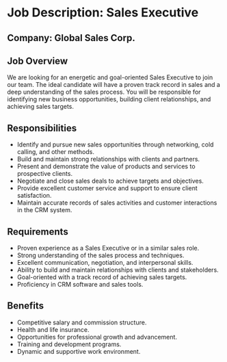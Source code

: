 # Job Description: Sales Executive

## Company: Global Sales Corp.

## Job Overview

We are looking for an energetic and goal-oriented Sales Executive to join our team. The ideal candidate will have a proven track record in sales and a deep understanding of the sales process. You will be responsible for identifying new business opportunities, building client relationships, and achieving sales targets.

## Responsibilities

- Identify and pursue new sales opportunities through networking, cold calling, and other methods.
- Build and maintain strong relationships with clients and partners.
- Present and demonstrate the value of products and services to prospective clients.
- Negotiate and close sales deals to achieve targets and objectives.
- Provide excellent customer service and support to ensure client satisfaction.
- Maintain accurate records of sales activities and customer interactions in the CRM system.

## Requirements

- Proven experience as a Sales Executive or in a similar sales role.
- Strong understanding of the sales process and techniques.
- Excellent communication, negotiation, and interpersonal skills.
- Ability to build and maintain relationships with clients and stakeholders.
- Goal-oriented with a track record of achieving sales targets.
- Proficiency in CRM software and sales tools.

## Benefits

- Competitive salary and commission structure.
- Health and life insurance.
- Opportunities for professional growth and advancement.
- Training and development programs.
- Dynamic and supportive work environment.
